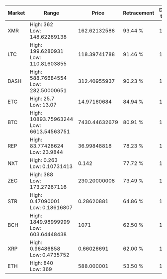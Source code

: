| Market | Range | Price| Retracement | Doubles to 50% |
| --- | --- | --- | --- | --- |
| XMR | High: 362<br />Low: 148.62269138 | 162.62132588 | 93.44 % | 1.57 |
| LTC | High: 199.6280931<br />Low: 110.81603855 | 118.39741788 | 91.46 % | 1.31 |
| DASH | High: 588.76684554<br />Low: 282.50000651 | 312.40955937 | 90.23 % | 1.39 |
| ETC | High: 25.7<br />Low: 13.07 | 14.97160684 | 84.94 % | 1.29 |
| BTC | High: 10893.75963244<br />Low: 6613.54563751 | 7430.44632679 | 80.91 % | 1.18 |
| REP | High: 83.77428624<br />Low: 23.9844 | 36.99848818 | 78.23 % | 1.46 |
| NXT | High: 0.263<br />Low: 0.10731413 | 0.142 | 77.72 % | 1.30 |
| ZEC | High: 388<br />Low: 173.27267116 | 230.20000008 | 73.49 % | 1.22 |
| STR | High: 0.47090001<br />Low: 0.18616807 | 0.28620881 | 64.86 % | 1.15 |
| BCH | High: 1849.98999999<br />Low: 603.64448438 | 1071 | 62.50 % | 1.15 |
| XRP | High: 0.96486858<br />Low: 0.4735752 | 0.66026691 | 62.00 % | 1.09 |
| ETH | High: 840<br />Low: 369 | 588.000001 | 53.50 % | 1.03 |
